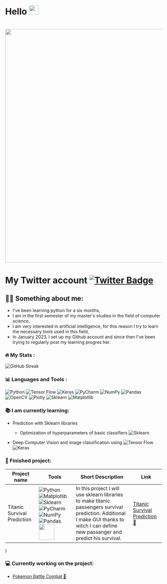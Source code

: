 
<h1>
  Hello
  <img src="https://media.giphy.com/media/hvRJCLFzcasrR4ia7z/giphy.gif" width="30px"/>
</h1>
<h1 align="center">
  <img src="https://media.giphy.com/media/ko7twHhomhk8E/giphy.gif" width="750px"/>
  </a>
 </h1>
 <h1>
  My Twitter account
  <a href="https://twitter.com/Daniel99546580">
    <img src="https://img.shields.io/badge/Twitter-blue?style=for-the-badge&logo=twitter&logoColor=white" alt="Twitter Badge"/>
  </a>

 ## 👨‍💻 Something about me:
* I've been learning python for a six months,
* I am in the first semester of my master's studies in the field of computer science,
* I am very interested in artificial intelligence, for this reason I try to learn the necessary tools used in this field,
* In January 2023, I set up my Github account and since then I've been trying to regularly post my learning progres her.
 ### :fire: My Stats :
![GitHub Streak](https://streak-stats.demolab.com?user=DenyT17&theme=neon-palenight&border_radius=5&date_format=M%20j%5B%2C%20Y%5D)
 ### 📊 Languages and Tools :
![Python](https://img.shields.io/badge/python-3670A0?style=for-the-badge&logo=python&logoColor=ffdd54)
![Tensor Flow](https://img.shields.io/badge/TensorFlow-FF6F00?style=for-the-badge&logo=tensorflow&logoColor=white)
![Keras](https://img.shields.io/badge/Keras-FF0000?style=for-the-badge&logo=keras&logoColor=white)
![PyCharm](https://img.shields.io/badge/pycharm-143?style=for-the-badge&logo=pycharm&logoColor=black&color=black&labelColor=green)
![NumPy](https://img.shields.io/badge/numpy-%23013243.svg?style=for-the-badge&logo=numpy&logoColor=white)
![Pandas](https://img.shields.io/badge/pandas-%23150458.svg?style=for-the-badge&logo=pandas&logoColor=white)
![OpenCV](https://img.shields.io/badge/OpenCV-27338e?style=for-the-badge&logo=OpenCV&logoColor=white)
![Plotly](https://img.shields.io/badge/Plotly-239120?style=for-the-badge&logo=plotly&logoColor=white)
![Sklearn](https://img.shields.io/badge/scikit--learn-%23F7931E.svg?style=for-the-badge&logo=scikit-learn&logoColor=white)
![Matplotlib](https://img.shields.io/badge/Matplotlib-%23ffffff.svg?style=for-the-badge&logo=Matplotlib&logoColor=black)
  
 ### 📚 I am currently learning:
  * Prediction with Sklearn libraries 
    - Optimization of hyperparameters of basic classifiers
![Sklearn](https://img.shields.io/badge/scikit--learn-%23F7931E.svg?style=for-the-badge&logo=scikit-learn&logoColor=white)
  
  * Deep Computer Vision and image classification using
![Tensor Flow](https://img.shields.io/badge/TensorFlow-FF6F00?style=for-the-badge&logo=tensorflow&logoColor=white) 
![Keras](https://img.shields.io/badge/Keras-FF0000?style=for-the-badge&logo=keras&logoColor=white)
  
 ### 🏁 Finished project: 
  | Project name  | Tools | Short Description | Link |
| ------------- | ------------- | ------------- | ------------- |
| Titanic Survival Prediction  | ![Python](https://img.shields.io/badge/python-3670A0?style=for-the-badge&logo=python&logoColor=ffdd54) ![Matplotlib](https://img.shields.io/badge/Matplotlib-%23ffffff.svg?style=for-the-badge&logo=Matplotlib&logoColor=black) ![Sklearn](https://img.shields.io/badge/scikit--learn-%23F7931E.svg?style=for-the-badge&logo=scikit-learn&logoColor=white) ![PyCharm](https://img.shields.io/badge/pycharm-143?style=for-the-badge&logo=pycharm&logoColor=black&color=black&labelColor=green) ![NumPy](https://img.shields.io/badge/numpy-%23013243.svg?style=for-the-badge&logo=numpy&logoColor=white) ![Pandas](https://img.shields.io/badge/pandas-%23150458.svg?style=for-the-badge&logo=pandas&logoColor=white)   <img src="https://user-images.githubusercontent.com/122997699/222956917-cecc18ea-9697-4fa9-a63e-4cee71d9642d.png" width="50" height="50">| In this project I will use sklearn libraries to make  titanic passengers survival prediction. Additional I make GUI thanks to witch I can define new passanger and predict his survival.   |  [Titanic Survival Prediction 🚢 ](https://github.com/DenyT17/Titanic.git)  |
)




 ### 💻 Currently working on the project:

* [Pokemon Battle Combat 🐲 ](https://github.com/DenyT17/Pokemon_Anlalisis.git)

